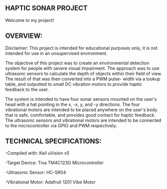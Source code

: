 HAPTIC SONAR PROJECT
------------------------------------------------------------------------------------------------
				

Welcome to my project!

OVERVIEW:
------------------------------------------------------------------------------------------------

Disclaimer: This project is intended for educational purposes only, it is not intended for use
	    in an unsupervised environment.

The objective of this project was to create an environmental detection system for people
with severe visual impairment. The approach was to use ultrasonic sensors to calculate the depth
of objects within their field of view. The result of that was then converted into a PWM pulse-
width via a lookup table, and outputted to small DC vibration motors to provide haptic feedback
to the user. 

The system is intended to have four sonar sensors mounted on the user's head with a hat
pointing in the x, -x, y, and -y directions. The four vibrational motors are intended to be
placed anywhere on the user's body that is safe, comfortable, and provides good contact for
haptic feedback. The ultrasonic sensors and vibrational motors are intended to be connected to 
the microcontroller via GPIO and PWM respectively.


TECHNICAL SPECIFICATIONS:
------------------------------------------------------------------------------------------------

-Compiled with: Keil uVision v5

-Target Device: Tiva TM4C123G Microcontroller

-Ultrasonic Sensor: HC-SR04

-Vibrational Motor: Adafruit 1201 Vibe Motor

